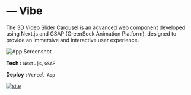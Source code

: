 
# ― Vibe
The 3D Video Slider Carousel is an advanced web component developed using Next.js and GSAP (GreenSock Animation Platform), designed to provide an immersive and interactive user experience.

![App Screenshot](https://b.top4top.io/p_3165gkoqk1.png)

**Tech :** `Next.js`, `GSAP`

**Deploy :** `Vercel App`


[![site](https://img.shields.io/badge/view_site-000?style=for-the-badge&logo=codemagic&logoColor=ff0000)](https://v1be.vercel.app/)
